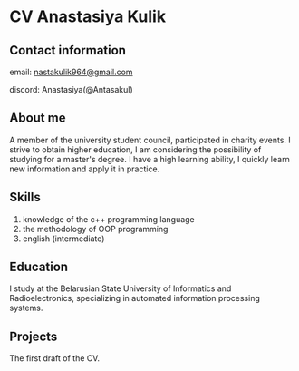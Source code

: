 # CV Anastasiya Kulik
## Contact information
email: nastakulik964@gmail.com

discord: Anastasiya(@Antasakul)
## About me
A member of the university student council, participated in charity events. I strive to obtain higher education, I am considering the possibility of studying for a master's degree. I have a high learning ability, I quickly learn new information and apply it in practice.
## Skills
1. knowledge of the c++ programming language
2. the methodology of OOP programming
3. еnglish (intermediate)
## Education 
I study at the Belarusian State University of Informatics and Radioelectronics, specializing in automated information processing systems.
## Projects
The first draft of the CV.

